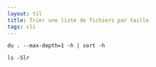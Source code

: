 ```yaml
---
layout: til
title: Trier une liste de fichiers par taille
tags: cli
---
```


```
du . --max-depth=1 -h | sort -h
```

```
ls -Slr
```



